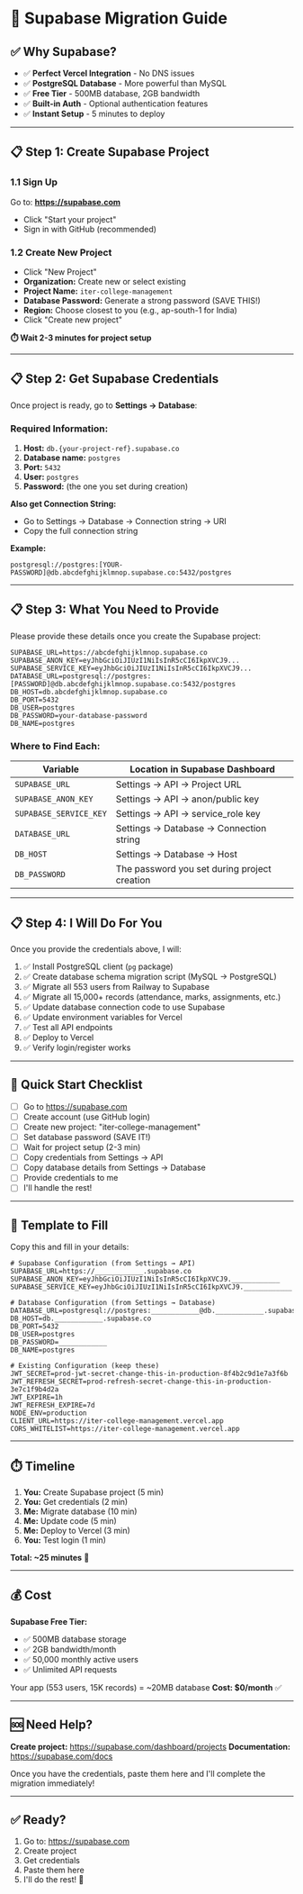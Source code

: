 # 🚀 Supabase Migration Guide

## ✅ Why Supabase?

- ✅ **Perfect Vercel Integration** - No DNS issues
- ✅ **PostgreSQL Database** - More powerful than MySQL
- ✅ **Free Tier** - 500MB database, 2GB bandwidth
- ✅ **Built-in Auth** - Optional authentication features
- ✅ **Instant Setup** - 5 minutes to deploy

---

## 📋 Step 1: Create Supabase Project

### 1.1 Sign Up
Go to: **https://supabase.com**
- Click "Start your project"
- Sign in with GitHub (recommended)

### 1.2 Create New Project
- Click "New Project"
- **Organization:** Create new or select existing
- **Project Name:** `iter-college-management`
- **Database Password:** Generate a strong password (SAVE THIS!)
- **Region:** Choose closest to you (e.g., ap-south-1 for India)
- Click "Create new project"

**⏱️ Wait 2-3 minutes for project setup**

---

## 📋 Step 2: Get Supabase Credentials

Once project is ready, go to **Settings → Database**:

### Required Information:

1. **Host:** `db.{your-project-ref}.supabase.co`
2. **Database name:** `postgres`
3. **Port:** `5432`
4. **User:** `postgres`
5. **Password:** (the one you set during creation)

**Also get Connection String:**
- Go to Settings → Database → Connection string → URI
- Copy the full connection string

**Example:**
```
postgresql://postgres:[YOUR-PASSWORD]@db.abcdefghijklmnop.supabase.co:5432/postgres
```

---

## 📋 Step 3: What You Need to Provide

Please provide these details once you create the Supabase project:

```
SUPABASE_URL=https://abcdefghijklmnop.supabase.co
SUPABASE_ANON_KEY=eyJhbGciOiJIUzI1NiIsInR5cCI6IkpXVCJ9...
SUPABASE_SERVICE_KEY=eyJhbGciOiJIUzI1NiIsInR5cCI6IkpXVCJ9...
DATABASE_URL=postgresql://postgres:[PASSWORD]@db.abcdefghijklmnop.supabase.co:5432/postgres
DB_HOST=db.abcdefghijklmnop.supabase.co
DB_PORT=5432
DB_USER=postgres
DB_PASSWORD=your-database-password
DB_NAME=postgres
```

### Where to Find Each:

| Variable | Location in Supabase Dashboard |
|----------|-------------------------------|
| `SUPABASE_URL` | Settings → API → Project URL |
| `SUPABASE_ANON_KEY` | Settings → API → anon/public key |
| `SUPABASE_SERVICE_KEY` | Settings → API → service_role key |
| `DATABASE_URL` | Settings → Database → Connection string |
| `DB_HOST` | Settings → Database → Host |
| `DB_PASSWORD` | The password you set during project creation |

---

## 📋 Step 4: I Will Do For You

Once you provide the credentials above, I will:

1. ✅ Install PostgreSQL client (`pg` package)
2. ✅ Create database schema migration script (MySQL → PostgreSQL)
3. ✅ Migrate all 553 users from Railway to Supabase
4. ✅ Migrate all 15,000+ records (attendance, marks, assignments, etc.)
5. ✅ Update database connection code to use Supabase
6. ✅ Update environment variables for Vercel
7. ✅ Test all API endpoints
8. ✅ Deploy to Vercel
9. ✅ Verify login/register works

---

## 🎯 Quick Start Checklist

- [ ] Go to https://supabase.com
- [ ] Create account (use GitHub login)
- [ ] Create new project: "iter-college-management"
- [ ] Set database password (SAVE IT!)
- [ ] Wait for project setup (2-3 min)
- [ ] Copy credentials from Settings → API
- [ ] Copy database details from Settings → Database
- [ ] Provide credentials to me
- [ ] I'll handle the rest!

---

## 📝 Template to Fill

Copy this and fill in your details:

```env
# Supabase Configuration (from Settings → API)
SUPABASE_URL=https://____________.supabase.co
SUPABASE_ANON_KEY=eyJhbGciOiJIUzI1NiIsInR5cCI6IkpXVCJ9.____________
SUPABASE_SERVICE_KEY=eyJhbGciOiJIUzI1NiIsInR5cCI6IkpXVCJ9.____________

# Database Configuration (from Settings → Database)
DATABASE_URL=postgresql://postgres:____________@db.____________.supabase.co:5432/postgres
DB_HOST=db.____________.supabase.co
DB_PORT=5432
DB_USER=postgres
DB_PASSWORD=____________
DB_NAME=postgres

# Existing Configuration (keep these)
JWT_SECRET=prod-jwt-secret-change-this-in-production-8f4b2c9d1e7a3f6b
JWT_REFRESH_SECRET=prod-refresh-secret-change-this-in-production-3e7c1f9b4d2a
JWT_EXPIRE=1h
JWT_REFRESH_EXPIRE=7d
NODE_ENV=production
CLIENT_URL=https://iter-college-management.vercel.app
CORS_WHITELIST=https://iter-college-management.vercel.app
```

---

## ⏱️ Timeline

1. **You:** Create Supabase project (5 min)
2. **You:** Get credentials (2 min)
3. **Me:** Migrate database (10 min)
4. **Me:** Update code (5 min)
5. **Me:** Deploy to Vercel (3 min)
6. **You:** Test login (1 min)

**Total: ~25 minutes** 🚀

---

## 💰 Cost

**Supabase Free Tier:**
- ✅ 500MB database storage
- ✅ 2GB bandwidth/month
- ✅ 50,000 monthly active users
- ✅ Unlimited API requests

Your app (553 users, 15K records) = ~20MB database
**Cost: $0/month** ✅

---

## 🆘 Need Help?

**Create project:** https://supabase.com/dashboard/projects
**Documentation:** https://supabase.com/docs

Once you have the credentials, paste them here and I'll complete the migration immediately!

---

## ✅ Ready?

1. Go to: https://supabase.com
2. Create project
3. Get credentials
4. Paste them here
5. I'll do the rest! 🚀
